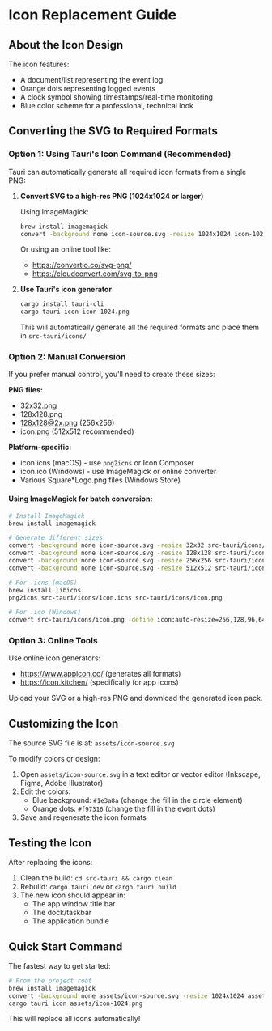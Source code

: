 # Icon Replacement Guide

## About the Icon Design

The icon features:
- A document/list representing the event log
- Orange dots representing logged events
- A clock symbol showing timestamps/real-time monitoring
- Blue color scheme for a professional, technical look

## Converting the SVG to Required Formats

### Option 1: Using Tauri's Icon Command (Recommended)

Tauri can automatically generate all required icon formats from a single PNG:

1. **Convert SVG to a high-res PNG (1024x1024 or larger)**
   
   Using ImageMagick:
   ```bash
   brew install imagemagick
   convert -background none icon-source.svg -resize 1024x1024 icon-1024.png
   ```
   
   Or using an online tool like:
   - https://convertio.co/svg-png/
   - https://cloudconvert.com/svg-to-png

2. **Use Tauri's icon generator**
   ```bash
   cargo install tauri-cli
   cargo tauri icon icon-1024.png
   ```
   
   This will automatically generate all the required formats and place them in `src-tauri/icons/`

### Option 2: Manual Conversion

If you prefer manual control, you'll need to create these sizes:

**PNG files:**
- 32x32.png
- 128x128.png
- 128x128@2x.png (256x256)
- icon.png (512x512 recommended)

**Platform-specific:**
- icon.icns (macOS) - use `png2icns` or Icon Composer
- icon.ico (Windows) - use ImageMagick or online converter
- Various Square*Logo.png files (Windows Store)

#### Using ImageMagick for batch conversion:
```bash
# Install ImageMagick
brew install imagemagick

# Generate different sizes
convert -background none icon-source.svg -resize 32x32 src-tauri/icons/32x32.png
convert -background none icon-source.svg -resize 128x128 src-tauri/icons/128x128.png
convert -background none icon-source.svg -resize 256x256 src-tauri/icons/128x128@2x.png
convert -background none icon-source.svg -resize 512x512 src-tauri/icons/icon.png

# For .icns (macOS)
brew install libicns
png2icns src-tauri/icons/icon.icns src-tauri/icons/icon.png

# For .ico (Windows)
convert src-tauri/icons/icon.png -define icon:auto-resize=256,128,96,64,48,32,16 src-tauri/icons/icon.ico
```

### Option 3: Online Tools

Use online icon generators:
- https://www.appicon.co/ (generates all formats)
- https://icon.kitchen/ (specifically for app icons)

Upload your SVG or a high-res PNG and download the generated icon pack.

## Customizing the Icon

The source SVG file is at: `assets/icon-source.svg`

To modify colors or design:
1. Open `assets/icon-source.svg` in a text editor or vector editor (Inkscape, Figma, Adobe Illustrator)
2. Edit the colors:
   - Blue background: `#1e3a8a` (change the fill in the circle element)
   - Orange dots: `#f97316` (change the fill in the event dots)
3. Save and regenerate the icon formats

## Testing the Icon

After replacing the icons:
1. Clean the build: `cd src-tauri && cargo clean`
2. Rebuild: `cargo tauri dev` or `cargo tauri build`
3. The new icon should appear in:
   - The app window title bar
   - The dock/taskbar
   - The application bundle

## Quick Start Command

The fastest way to get started:

```bash
# From the project root
brew install imagemagick
convert -background none assets/icon-source.svg -resize 1024x1024 assets/icon-1024.png
cargo tauri icon assets/icon-1024.png
```

This will replace all icons automatically!
